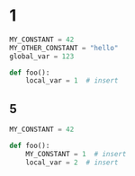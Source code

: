 # 1

```python
MY_CONSTANT = 42
MY_OTHER_CONSTANT = "hello"
global_var = 123

def foo():
    local_var = 1  # insert
```

## 5

```python
MY_CONSTANT = 42

def foo():
    MY_CONSTANT = 1  # insert
    local_var = 2  # insert
```

